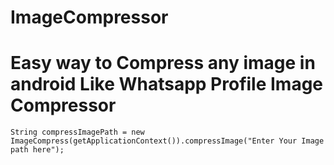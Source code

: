 # ImageCompressor
Easy way to Compress any image in android Like Whatsapp Profile Image Compressor
============
```
String compressImagePath = new ImageCompress(getApplicationContext()).compressImage("Enter Your Image path here");
```
